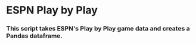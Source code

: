 # ESPN Play by Play 

### This script takes ESPN's Play by Play game data and creates a Pandas dataframe. 
